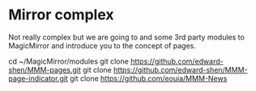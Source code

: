 # Mirror complex
Not really complex but we are going to and some 3rd party modules to MagicMirror and introduce you to the concept of pages.

cd ~/MagicMirror/modules
git clone https://github.com/edward-shen/MMM-pages.git
git clone https://github.com/edward-shen/MMM-page-indicator.git
git clone https://github.com/eouia/MMM-News

